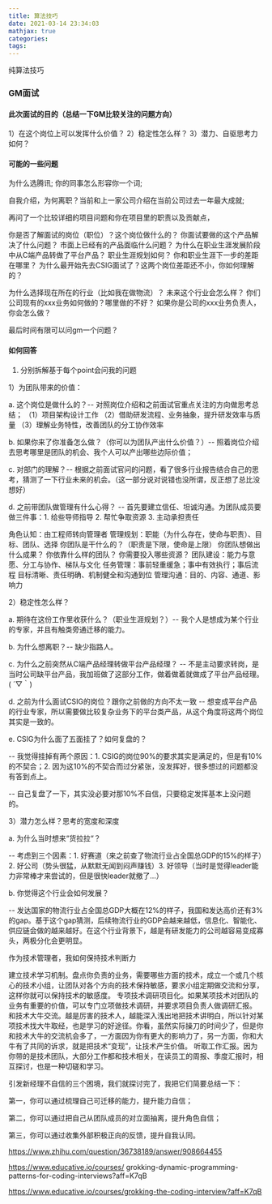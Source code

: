 ```yaml
---
title: 算法技巧
date: 2021-03-14 23:34:03
mathjax: true
categories:
tags: 
---
```


纯算法技巧


### GM面试
#### 此次面试的目的（总结一下GM比较关注的问题方向）

1）在这个岗位上可以发挥什么价值？
2）稳定性怎么样？
3）潜力、自驱思考力如何？

#### 可能的一些问题

为什么选腾讯; 你的同事怎么形容你一个词;

自我介绍，为何离职？当前和上一家公司介绍在当前公司过去一年最大成就;

再问了一个比较详细的项目问题和你在项目里的职责以及贡献点，

你是否了解面试的岗位（职位）？这个岗位做什么的？
你面试要做的这个产品解决了什么问题？
市面上已经有的产品面临什么问题？
为什么在职业生涯发展阶段中从C端产品转做了平台产品？
职业生涯规划如何？
你和职业生涯下一步的差距在哪里？
为什么最开始先去CSIG面试了？这两个岗位差距还不小，你如何理解的？

为什么选择现在所在的行业（比如我在做物流）？
未来这个行业会怎么样？
你们公司现有的xxx业务如何做的？哪里做的不好？
如果你是公司的xxx业务负责人，你会怎么做？

最后时间有限可以问gm一个问题？

#### 如何回答

1. 分别拆解基于每个point会问我的问题

1）为团队带来的价值：

a. 这个岗位是做什么的？-- 对照岗位介绍和之前面试官重点关注的方向做思考总结；
（1）项目架构设计工作 （2）借助研发流程、业务抽象，提升研发效率与质量 （3）理解业务特性，改善团队的分工协作效率

b. 如果你来了你准备怎么做？（你可以为团队产出什么价值？）-- 照着岗位介绍去思考哪里是团队的机会、我个人可以产出哪些边际价值；

c. 对部门的理解？-- 根据之前面试官问的问题，看了很多行业报告结合自己的思考，猜测了一下行业未来的机会。（这一部分说对说错也没所谓，反正想了总比没想好）

d. 之前带团队做管理有什么心得？ -- 首先要建立信任、坦诚沟通。为团队成员要做三件事：1. 给些导师指导 2. 帮忙争取资源 3. 主动承担责任

角色认知：由工程师转向管理者
管理规划：职能（为什么存在，使命与职责）、目标、团队、选择
    你团队是干什么的？（职责是下限，使命是上限）
    你团队想做出什么成果？
    你依靠什么样的团队？
    你需要投入哪些资源？
团队建设：能力与意愿、分工与协作、梯队与文化
任务管理：事前轻重缓急；事中有效执行；事后流程
    目标清晰、责任明确、机制健全和沟通到位
管理沟通：目的、内容、通道、影响力

2）稳定性怎么样？

a. 期待在这份工作里收获什么？（职业生涯规划？）-- 我个人是想成为某个行业的专家，并且有触类旁通迁移的能力。

b. 为什么想离职？-- 缺少指路人。

c. 为什么之前突然从C端产品经理转做平台产品经理？ -- 不是主动要求转岗，是当时公司缺平台产品，我加班做了这部分工作，做着做着就做成了平台产品经理。( ´▽｀)

d. 之前为什么面试CSIG的岗位？跟你之前做的方向不太一致 -- 想变成平台产品的行业专家，所以需要做比较复杂业务下的平台类产品，从这个角度将这两个岗位其实是一致的。

e. CSIG为什么面了五面挂了？如何复盘的？

-- 我觉得挂掉有两个原因：1. CSIG的岗位90%的要求其实是满足的，但是有10%的不契合；2. 因为这10%的不契合而过分紧张，没发挥好，很多想过的问题都没有答到点上。

-- 自己复盘了一下，其实没必要对那10%不自信，只要稳定发挥基本上没问题的。

3）潜力怎么样？思考的宽度和深度

a. 为什么当时想来“货拉拉“？

-- 考虑到三个因素：1. 好赛道（来之前查了物流行业占全国总GDP的15%的样子）2. 好公司（势头很猛，从默默无闻到闷声赚钱）3. 好领导（当时是觉得leader能力非常棒才来尝试的，但是很快leader就撤了…）

b. 你觉得这个行业会如何发展？

-- 发达国家的物流行业占全国总GDP大概在12%的样子，我国和发达高价还有3%的gap。基于这个gap猜测，后续物流行业的GDP会越来越低，信息化、智能化、供应链会做的越来越好。在这个行业背景下，越是有研发能力的公司越容易变成寡头，两极分化会更明显。

作为技术管理者，我如何保持技术判断力

建立技术学习机制。盘点你负责的业务，需要哪些方面的技术，成立一个或几个核心的技术小组，让团队对各个方向的技术保持敏感，要求小组定期做交流和分享，这样你就可以保持技术的敏感度。
专项技术调研项目化。如果某项技术对团队的业务有重要的价值，可以专门立项做技术调研，并要求项目负责人做调研汇报。
和技术大牛交流。越是厉害的技术人，越能深入浅出地把技术讲明白，所以针对某项技术找大牛取经，也是学习的好途径。你看，虽然实际操刀的时间少了，但是你和技术大牛的交流机会多了，一方面因为你有更大的影响力了，另一方面，你和大牛有了共同的诉求，就是把技术“变现”，让技术产生价值。
听取工作汇报。因为你带的是技术团队，大部分工作都和技术相关，在读员工的周报、季度汇报时，相互探讨，也是一种切磋和学习。

引发新经理不自信的三个困境，我们就探讨完了，我把它们简要总结一下：

第一，你可以通过梳理自己可迁移的能力，提升能力自信；

第二，你可以通过把自己从团队成员的对立面抽离，提升角色自信；

第三，你可以通过收集外部积极正向的反馈，提升自我认同。

https://www.zhihu.com/question/36738189/answer/908664455

https://www.educative.io/courses/
grokking-dynamic-programming-patterns-for-coding-interviews?aff=K7qB

https://www.educative.io/courses/grokking-the-coding-interview?aff=K7qB